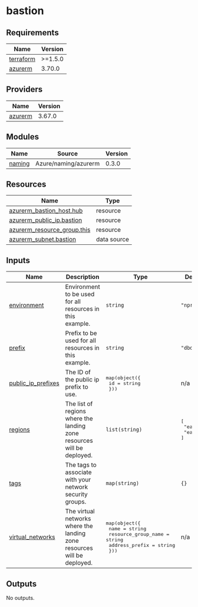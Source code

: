 # bastion

<!-- BEGINNING OF PRE-COMMIT-TERRAFORM DOCS HOOK -->
## Requirements

| Name | Version |
|------|---------|
| <a name="requirement_terraform"></a> [terraform](#requirement\_terraform) | >=1.5.0 |
| <a name="requirement_azurerm"></a> [azurerm](#requirement\_azurerm) | 3.70.0 |

## Providers

| Name | Version |
|------|---------|
| <a name="provider_azurerm"></a> [azurerm](#provider\_azurerm) | 3.67.0 |

## Modules

| Name | Source | Version |
|------|--------|---------|
| <a name="module_naming"></a> [naming](#module\_naming) | Azure/naming/azurerm | 0.3.0 |

## Resources

| Name | Type |
|------|------|
| [azurerm_bastion_host.hub](https://registry.terraform.io/providers/hashicorp/azurerm/3.70.0/docs/resources/bastion_host) | resource |
| [azurerm_public_ip.bastion](https://registry.terraform.io/providers/hashicorp/azurerm/3.70.0/docs/resources/public_ip) | resource |
| [azurerm_resource_group.this](https://registry.terraform.io/providers/hashicorp/azurerm/3.70.0/docs/resources/resource_group) | resource |
| [azurerm_subnet.bastion](https://registry.terraform.io/providers/hashicorp/azurerm/3.70.0/docs/data-sources/subnet) | data source |

## Inputs

| Name | Description | Type | Default | Required |
|------|-------------|------|---------|:--------:|
| <a name="input_environment"></a> [environment](#input\_environment) | Environment to be used for all resources in this example. | `string` | `"nprd"` | no |
| <a name="input_prefix"></a> [prefix](#input\_prefix) | Prefix to be used for all resources in this example. | `string` | `"dbdemo"` | no |
| <a name="input_public_ip_prefixes"></a> [public\_ip\_prefixes](#input\_public\_ip\_prefixes) | The ID of the public ip prefix to use. | <pre>map(object({<br>    id = string<br>  }))</pre> | n/a | yes |
| <a name="input_regions"></a> [regions](#input\_regions) | The list of regions where the landing zone resources will be deployed. | `list(string)` | <pre>[<br>  "eastus",<br>  "eastus2"<br>]</pre> | no |
| <a name="input_tags"></a> [tags](#input\_tags) | The tags to associate with your network security groups. | `map(string)` | `{}` | no |
| <a name="input_virtual_networks"></a> [virtual\_networks](#input\_virtual\_networks) | The virtual networks where the landing zone resources will be deployed. | <pre>map(object({<br>    name                = string<br>    resource_group_name = string<br>    address_prefix      = string<br>  }))</pre> | n/a | yes |

## Outputs

No outputs.
<!-- END OF PRE-COMMIT-TERRAFORM DOCS HOOK -->
